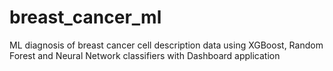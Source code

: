 # breast_cancer_ml
ML diagnosis of breast cancer cell description data using XGBoost, Random Forest and Neural Network classifiers with Dashboard application
